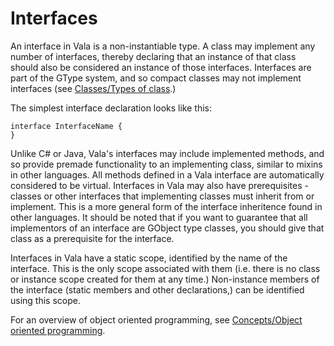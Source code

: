 # Interfaces

An interface in Vala is a non-instantiable type. A class may implement any number of interfaces, thereby declaring that an instance of that class should also be considered an instance of those interfaces. Interfaces are part of the GType system, and so compact classes may not implement interfaces (see [Classes/Types of class](http://wiki.gnome.org/action/show/Projects/Vala/Manual/Export/Vala/Manual/Classes#Types_of_class).)

The simplest interface declaration looks like this:

```vala
interface InterfaceName {
}
```

Unlike C\# or Java, Vala's interfaces may include implemented methods, and so provide premade functionality to an implementing class, similar to mixins in other languages. All methods defined in a Vala interface are automatically considered to be virtual. Interfaces in Vala may also have prerequisites - classes or other interfaces that implementing classes must inherit from or implement. This is a more general form of the interface inheritence found in other languages. It should be noted that if you want to guarantee that all implementors of an interface are GObject type classes, you should give that class as a prerequisite for the interface.

Interfaces in Vala have a static scope, identified by the name of the interface. This is the only scope associated with them (i.e. there is no class or instance scope created for them at any time.) Non-instance members of the interface (static members and other declarations,) can be identified using this scope.

For an overview of object oriented programming, see [Concepts/Object oriented programming](http://wiki.gnome.org/action/show/Projects/Vala/Manual/Export/Vala/Manual/Concepts#Object_oriented_programming).
